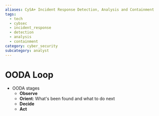 ```yaml
---
aliases: CySA+ Incident Response Detection, Analysis and Containment
tags:
  - tech
  - cybsec
  - incident_response
  - detection
  - analysis
  - containment
category: cyber_security
subcategory: analyst
---
```

# OODA Loop
- OODA stages
	- **Observe**
	- **Orient**: What's been found and what to do next
	- **Decide**
	- **Act**

